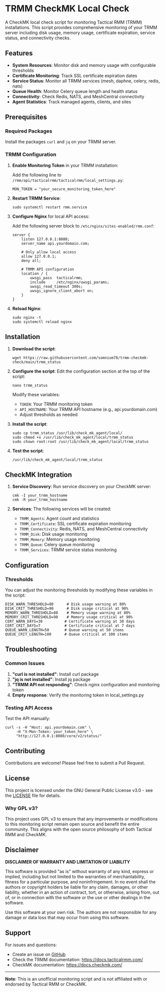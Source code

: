 # TRMM CheckMK Local Check

A CheckMK local check script for monitoring Tactical RMM (TRMM) installations. This script provides comprehensive monitoring of your TRMM server including disk usage, memory usage, certificate expiration, service status, and connectivity checks.

## Features

- **System Resources**: Monitor disk and memory usage with configurable thresholds
- **Certificate Monitoring**: Track SSL certificate expiration dates
- **Service Status**: Monitor all TRMM services (mesh, daphne, celery, redis, nats)
- **Queue Health**: Monitor Celery queue length and health status
- **Connectivity**: Check Redis, NATS, and MeshCentral connectivity
- **Agent Statistics**: Track managed agents, clients, and sites

## Prerequisites

### Required Packages

Install the packages `curl` and `jq` on your TRMM server.

### TRMM Configuration

1. **Enable Monitoring Token** in your TRMM installation:

   Add the following line to `/rmm/api/tacticalrmm/tacticalrmm/local_settings.py`:

       MON_TOKEN = "your_secure_monitoring_token_here"

2. **Restart TRMM Service**:

       sudo systemctl restart rmm.service

3. **Configure Nginx** for local API access:

   Add the following server block to `/etc/nginx/sites-enabled/rmm.conf`:

       server {
           listen 127.0.0.1:8080;
           server_name api.yourdomain.com;

           # Only allow local access
           allow 127.0.0.1;
           deny all;

           # TRMM API configuration
           location / {
               uwsgi_pass  tacticalrmm;
               include     /etc/nginx/uwsgi_params;
               uwsgi_read_timeout 300s;
               uwsgi_ignore_client_abort on;
           }
       }

4. **Reload Nginx**:

       sudo nginx -t
       sudo systemctl reload nginx

## Installation

1. **Download the script**:

       wget https://raw.githubusercontent.com/somnium78/trmm-checkmk-check/main/trmm_status

2. **Configure the script**:
   Edit the configuration section at the top of the script:

       nano trmm_status

   Modify these variables:
   - `TOKEN`: Your TRMM monitoring token
   - `API_HOSTNAME`: Your TRMM API hostname (e.g., api.yourdomain.com)
   - Adjust thresholds as needed

3. **Install the script**:

       sudo cp trmm_status /usr/lib/check_mk_agent/local/
       sudo chmod +x /usr/lib/check_mk_agent/local/trmm_status
       sudo chown root:root /usr/lib/check_mk_agent/local/trmm_status

4. **Test the script**:

       /usr/lib/check_mk_agent/local/trmm_status

## CheckMK Integration

1. **Service Discovery**: Run service discovery on your CheckMK server:

       cmk -I your_trmm_hostname
       cmk -R your_trmm_hostname

2. **Services**: The following services will be created:
   - `TRMM_Agents`: Agent count and statistics
   - `TRMM_Certificate`: SSL certificate expiration monitoring
   - `TRMM_Connectivity`: Redis, NATS, and MeshCentral connectivity
   - `TRMM_Disk`: Disk usage monitoring
   - `TRMM_Memory`: Memory usage monitoring
   - `TRMM_Queue`: Celery queue monitoring
   - `TRMM_Services`: TRMM service status monitoring

## Configuration

### Thresholds

You can adjust the monitoring thresholds by modifying these variables in the script:

    DISK_WARN_THRESHOLD=80      # Disk usage warning at 80%
    DISK_CRIT_THRESHOLD=90      # Disk usage critical at 90%
    MEMORY_WARN_THRESHOLD=80    # Memory usage warning at 80%
    MEMORY_CRIT_THRESHOLD=90    # Memory usage critical at 90%
    CERT_WARN_DAYS=30          # Certificate warning at 30 days
    CERT_CRIT_DAYS=7           # Certificate critical at 7 days
    QUEUE_WARN_LENGTH=50       # Queue warning at 50 items
    QUEUE_CRIT_LENGTH=100      # Queue critical at 100 items

## Troubleshooting

### Common Issues

1. **"curl is not installed"**: Install curl package
2. **"jq is not installed"**: Install jq package
3. **"TRMM API not responding"**: Check nginx configuration and monitoring token
4. **Empty response**: Verify the monitoring token in local_settings.py

### Testing API Access

Test the API manually:

    curl -s -H "Host: api.yourdomain.com" \
         -H "X-Mon-Token: your_token_here" \
         "http://127.0.0.1:8080/core/v2/status/"

## Contributing

Contributions are welcome! Please feel free to submit a Pull Request.

## License

This project is licensed under the GNU General Public License v3.0 - see the [LICENSE](LICENSE) file for details.

### Why GPL v3?

This project uses GPL v3 to ensure that any improvements or modifications to this monitoring script remain open source and benefit the entire community. This aligns with the open source philosophy of both Tactical RMM and CheckMK.

## Disclaimer

**DISCLAIMER OF WARRANTY AND LIMITATION OF LIABILITY**

This software is provided "as is" without warranty of any kind, express or implied, including but not limited to the warranties of merchantability, fitness for a particular purpose, and noninfringement. In no event shall the authors or copyright holders be liable for any claim, damages, or other liability, whether in an action of contract, tort, or otherwise, arising from, out of, or in connection with the software or the use or other dealings in the software.

Use this software at your own risk. The authors are not responsible for any damage or data loss that may occur from using this software.

## Support

For issues and questions:
- Create an issue on [GitHub](https://github.com/somnium78/trmm-checkmk-check/issues)
- Check the TRMM documentation: https://docs.tacticalrmm.com/
- CheckMK documentation: https://docs.checkmk.com/

---

**Note**: This is an unofficial monitoring script and is not affiliated with or endorsed by Tactical RMM or CheckMK.
